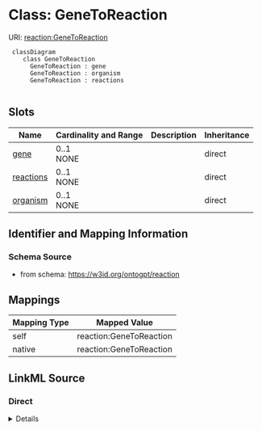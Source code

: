 # Class: GeneToReaction



URI: [reaction:GeneToReaction](http://w3id.org/ontogpt/reaction/GeneToReaction)


```mermaid
 classDiagram
    class GeneToReaction
      GeneToReaction : gene
      GeneToReaction : organism
      GeneToReaction : reactions
      
```



<!-- no inheritance hierarchy -->


## Slots

| Name | Cardinality and Range | Description | Inheritance |
| ---  | --- | --- | --- |
| [gene](gene.md) | 0..1 <br/> NONE |  | direct |
| [reactions](reactions.md) | 0..1 <br/> NONE |  | direct |
| [organism](organism.md) | 0..1 <br/> NONE |  | direct |









## Identifier and Mapping Information







### Schema Source


* from schema: https://w3id.org/ontogpt/reaction





## Mappings

| Mapping Type | Mapped Value |
| ---  | ---  |
| self | reaction:GeneToReaction |
| native | reaction:GeneToReaction |


## LinkML Source

<!-- TODO: investigate https://stackoverflow.com/questions/37606292/how-to-create-tabbed-code-blocks-in-mkdocs-or-sphinx -->

### Direct

<details>
```yaml
name: GeneToReaction
from_schema: https://w3id.org/ontogpt/reaction
rank: 1000
attributes:
  gene:
    name: gene
    description: name of the gene that catalyzes the reaction
    from_schema: https://w3id.org/ontogpt/reaction
    rank: 1000
    range: Gene
  reactions:
    name: reactions
    description: semicolon separated list of reaction equations (e.g. A+B = C+D) catalyzed
      by the gene
    from_schema: https://w3id.org/ontogpt/reaction
    rank: 1000
    multivalued: true
    range: Reaction
    inlined: true
  organism:
    name: organism
    from_schema: https://w3id.org/ontogpt/reaction
    rank: 1000
    range: Organism

```
</details>

### Induced

<details>
```yaml
name: GeneToReaction
from_schema: https://w3id.org/ontogpt/reaction
rank: 1000
attributes:
  gene:
    name: gene
    description: name of the gene that catalyzes the reaction
    from_schema: https://w3id.org/ontogpt/reaction
    rank: 1000
    alias: gene
    owner: GeneToReaction
    domain_of:
    - GeneToReaction
    - GeneReactionPairing
    range: Gene
  reactions:
    name: reactions
    description: semicolon separated list of reaction equations (e.g. A+B = C+D) catalyzed
      by the gene
    from_schema: https://w3id.org/ontogpt/reaction
    rank: 1000
    multivalued: true
    alias: reactions
    owner: GeneToReaction
    domain_of:
    - GeneToReaction
    - ReactionDocument
    range: Reaction
    inlined: true
  organism:
    name: organism
    from_schema: https://w3id.org/ontogpt/reaction
    rank: 1000
    alias: organism
    owner: GeneToReaction
    domain_of:
    - GeneToReaction
    - ReactionDocument
    range: Organism

```
</details>